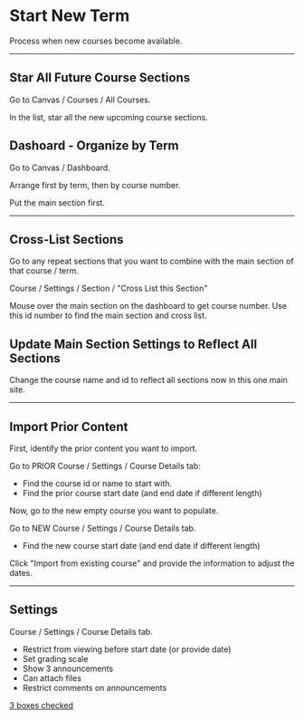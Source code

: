 # Start New Term

Process when new courses become available. 

-----

## Star All Future Course Sections

Go to Canvas / Courses / All Courses.

In the list, star all the new upcoming course sections. 

## Dashoard - Organize by Term

Go to Canvas / Dashboard.

Arrange first by term, then by course number. 

Put the main section first. 

-----

## Cross-List Sections

Go to any repeat sections that you want to combine with the main section of that course / term.

Course / Settings / Section / "Cross List this Section"

Mouse over the main section on the dashboard to get course number. Use this id number to find the main section and cross list. 

## Update Main Section Settings to Reflect All Sections

Change the course name and id to reflect all sections now in this one main site. 

-----

## Import Prior Content

First, identify the prior content you want to import. 

Go to PRIOR Course / Settings / Course Details tab:

- Find the course id or name to start with. 
- Find the prior course start date (and end date if different length) 

Now, go to the new empty course you want to populate. 

Go to NEW Course / Settings / Course Details tab. 

- Find the new course start date (and end date if different length)

Click "Import from existing course" and provide the information to adjust the dates. 

-----

## Settings

Course / Settings / Course Details tab.

- Restrict from viewing before start date (or provide date)
- Set grading scale
- Show 3 announcements
- Can attach files
- Restrict comments on announcements

[3 boxes checked](./images/canvas-course-settings-boxes.png)


